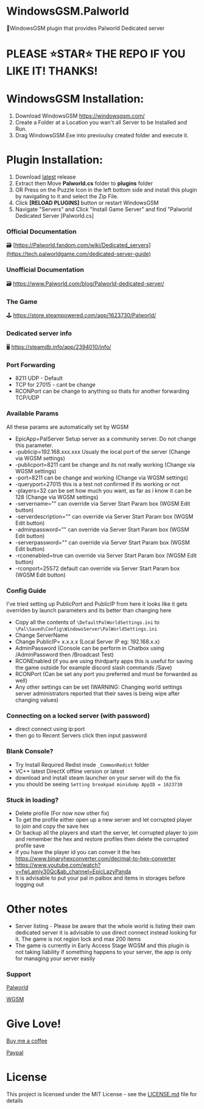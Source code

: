 # WindowsGSM.Palworld
🧩WindowsGSM plugin that provides Palworld Dedicated server

# PLEASE ⭐STAR⭐ THE REPO IF YOU LIKE IT! THANKS!

# WindowsGSM Installation: 
1. Download  WindowsGSM https://windowsgsm.com/ 
2. Create a Folder at a Location you wan't all Server to be Installed and Run.
4. Drag WindowsGSM.Exe into previoulsy created folder and execute it.

# Plugin Installation:
1. Download [latest](https://github.com/ohmcodes/WindowsGSM.Palworld/releases/latest) release
2. Extract then Move **Palworld.cs** folder to **plugins** folder
3. OR Press on the Puzzle Icon in the left bottom side and install this plugin by navigating to it and select the Zip File.
4. Click **[RELOAD PLUGINS]** button or restart WindowsGSM
5. Navigate "Servers" and Click "Install Game Server" and find "Palworld Dedicated Server [Palworld.cs]

### Official Documentation
🗃️ [https://Palworld.fandom.com/wiki/Dedicated_servers](https://tech.palworldgame.com/dedicated-server-guide)

### Unofficial Documentation
🗃️ https://www.Palworld.com/blog/Palworld-dedicated-server/

### The Game
🕹️ https://store.steampowered.com/app/1623730/Palworld/

### Dedicated server info
🖥️ https://steamdb.info/app/2394010/info/

### Port Forwarding
- 8211 UDP - Default
- TCP for 27015 - cant be change
- RCONPort can be change to anything so thats for another forwarding TCP/UDP

### Available Params
All these params are automatically set by WGSM
- EpicApp=PalServer	            Setup server as a community server. Do not change this parameter.
- -publicip=192.168.xxx.xxx     Usualy the local port of the server (Change via WGSM settings)
- -publicport=8211              cant be change and its not really working (Change via WGSM settings)
- -port=8211                    can be change and working (Change via WGSM settings)
- -queryport=27015              this is a test not confirmed if its working or not
- -players=32                   can be set how much you want, as far as i know it can be 128 (Change via WGSM settings)
- -servername=""                can override via Server Start Param box (WGSM Edit button)
- -serverdescription=""         can override via Server Start Param box (WGSM Edit button)
- -adminpassword=""             can override via Server Start Param box (WGSM Edit button)
- -serverpassword=""            can override via Server Start Param box (WGSM Edit button)
- -rconenabled=true             can override via Server Start Param box (WGSM Edit button)
- -rconport=25572               default can override via Server Start Param box (WGSM Edit button)

### Config Guide
I've tried setting up PublicPort and PublicIP from here it looks like it gets overriden by launch parameters and its better than changing here
- Copy all the contents of `\DefaultPalWorldSettings.ini` to `\Pal\Saved\Config\WindowsServer\PalWorldSettings.ini`
- Change ServerName
- Change PublicIP= x.x.x.x (Local Server IP eg: 192.168.x.x)
- AdminPassword (Console can be perform in Chatbox using /AdminPassword then /Broadcast Test)
- RCONEnabled (if you are using thirdparty apps this is useful for saving the game outside for example discord slash commands /Save)
- RCONPort (Can be set any port you preferred and must be forwarded as well)
- Any other settings can be set (WARNING: Changing world settings server administrators reported that their saves is being wipe after changing values)

### Connecting on a locked server (with password)
- direct connect using ip:port
- then go to Recent Servers click then input password

### Blank Console?
- Try Install Required Redist insde `_CommonRedist` folder
- VC++ latest  DirectX offline version or latest
- download and install steam launcher on your server will do the fix
- you should be seeing `Setting breakpad minidump AppID = 1623730`

### Stuck in loading?
- Delete profile (For now now other fix)
- To get the profile either open up a new server and let corrupted player to join and copy the save hex
- Or backup all the players and start the server, let corrupted player to join and remember the hex and restore profiles then delete the corrupted profile save
- if you have the player id you can conver it the hex https://www.binaryhexconverter.com/decimal-to-hex-converter
- https://www.youtube.com/watch?v=fwLamiy30Qc&ab_channel=EpicLazyPanda 
- It is advisable to put your pal in palbox and items in storages before logging out

# Other notes
- Server listing - Please be aware that the whole world is listing their own dedicated server it is advisable to use direct connect instead looking for it. The game is not region lock and max 200 items
- The game is currently in Early Access Stage WGSM and this plugin is not taking liability if something happens to your server, the app is only for managing your server easily

### Support
[Palworld](https://discord.com/channels/505994577942151180/1196354410868117525)

[WGSM](https://discord.com/channels/590590698907107340/645730252672335893)

# Give Love!
[Buy me a coffee](https://www.buymeacoffee.com/ohmcodes)

[Paypal](https://www.paypal.com/donate/?business=8389QZ23QRDPE&no_recurring=0&item_name=Game+Server%2FTools+Community+Donations&currency_code=CAD)

# License
This project is licensed under the MIT License - see the <a href="https://github.com/ohmcodes/WindowsGSM.Palworld/blob/main/LICENSE">LICENSE.md</a> file for details
